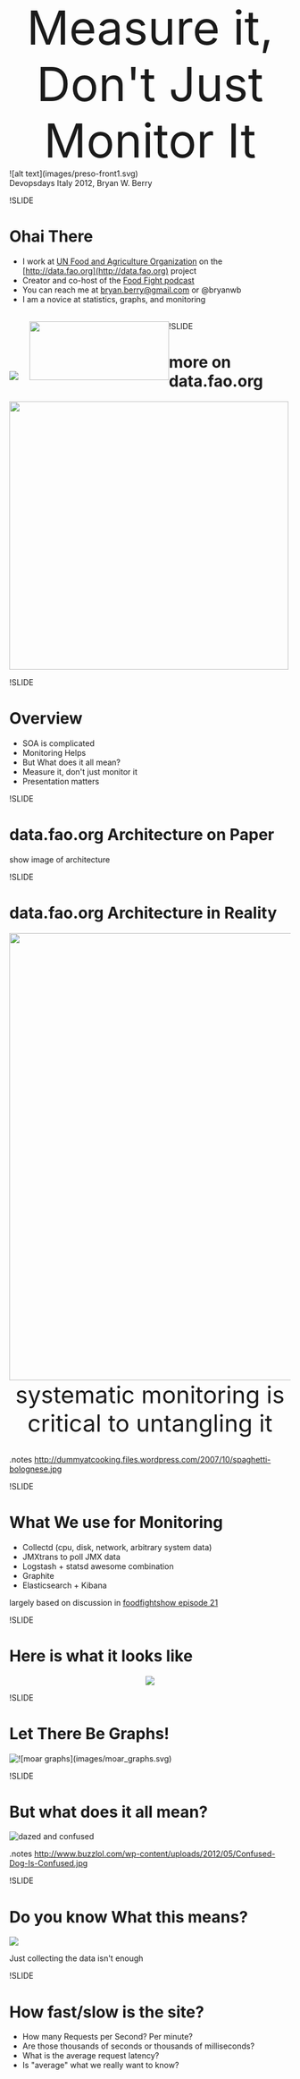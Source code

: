 <!SLIDE center>

<center style="font-size:6em;">
Measure it, <br />
Don't Just Monitor It
</center>
![alt text](images/preso-front1.svg)
<br />
Devopsdays Italy 2012, Bryan W. Berry

!SLIDE
# Ohai There

* I work at [UN Food and Agriculture Organization](http://www.fao.org)
on the [http://data.fao.org](http://data.fao.org) project
* Creator and co-host of the
  [Food Fight podcast](http://foodfightshow.org)
* You can reach me at bryan.berry@gmail.com or @bryanwb
* I am a novice at statistics, graphs, and monitoring
<br /><br />
<div style="float:left;">
<img src="images/data-fao-org-logo-v8-bigger.png"></img> &nbsp; &nbsp;
<img src="images/foodfight_banner.png" width="250px" height="105px"></img>
</div>

!SLIDE
# more on data.fao.org

<img src="images/screenshot01.png" height="480px" width="500px"></img>

!SLIDE 
# Overview

* SOA is complicated
* Monitoring Helps
* But What does it all mean?
* Measure it, don't just monitor it
* Presentation matters

!SLIDE
# data.fao.org Architecture on Paper 

show image of architecture

!SLIDE
# data.fao.org Architecture in Reality

<center><img src="images/spaghetti-bolognese.jpg" height="800px" width="600px" /></center>

<center style="font-size:3em;">systematic monitoring is critical to
untangling it</center><br />

.notes http://dummyatcooking.files.wordpress.com/2007/10/spaghetti-bolognese.jpg

!SLIDE
# What We use for Monitoring

* Collectd (cpu, disk, network, arbitrary system data)
* JMXtrans to poll JMX data
* Logstash + statsd awesome combination
* Graphite
* Elasticsearch + Kibana


largely based on discussion in [foodfightshow episode 21](http://foodfightshow.org/2012/07/monitoring-for-n00bs-with-jason-dixon.html)

!SLIDE 
# Here is what it looks like
<center>
<img src="images/full_stack.svg"></img>
</center>

!SLIDE
# Let There Be Graphs!
<div style="float:left;">
<img src="images/185px-The_Yes_Guy.png"></img>
</div>
![moar graphs](images/moar_graphs.svg)

!SLIDE
# But what does it all mean?

![dazed and confused](images/confusing_graphs.svg)

.notes http://www.buzzlol.com/wp-content/uploads/2012/05/Confused-Dog-Is-Confused.jpg

!SLIDE
# Do you know What this means?

<img src="images/request_latency.png"></img>

Just collecting the data isn't enough

!SLIDE
# How fast/slow is the site?

* How many Requests per Second? Per minute?
* Are those thousands of seconds or thousands of milliseconds?
* What is the average request latency?
* Is "average" what we really want to know?

